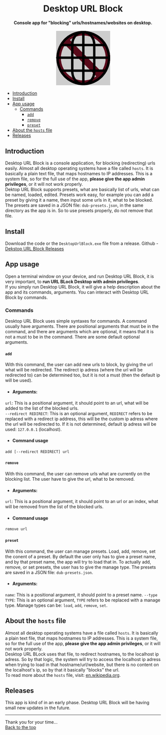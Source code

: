 <h1 align="center" id="DesktopURLBlock">Desktop URL Block</h1>

<h4 align="center">Console app for "blocking" urls/hostnames/websites on desktop.</h4>
<p align="center"><img src="./assets/icon_dub.png" height="175"></p>

- [Introduction](#introduction)
- [Install](#install)
- [App usage](#app-usage)
  - [Commands](#commands)
    - [`add`](#add)
    - [`remove`](#remove)
    - [`preset`](#preset)
- [About the `hosts` file](#about-the-hosts-file)
- [Releases](#releases)
## Introduction
Desktop URL Block is a console application, for blocking (redirecting) urls easily. Almost all desktop operating systems have a file called `hosts`. It is basically a plain text file, that maps hostnames to IP addresses. This is a system file, so for the full use of the app, **please give the app admin privileges**, or it will not work properly.   
Dektop URL Block supports presets, what are basically list of urls, what can be named, loaded, edited. Presets work easy, for example you can add a preset by giving it a name, then input some urls in it, what to be blocked. The presets are saved in a JSON file: `dub-presets.json`, in the same directory as the app is in. So to use presets properly, do not remove that file.

## Install
Download the code or the `DesktopUrlBlock.exe` file from a release. Github - [Dekstop URL Block Releases](https://github.com/11Firefox11/DesktopUrlBlock/releases)

## App usage
Open a terminal window on your device, and run Desktop URL Block, it is very important, to **run URL BLock Desktop with admin privileges**.  
If you simply run Desktop URL Block, it will give a help description about the app and its commands, arguments. You can interact with Desktop URL Block by commands.  
### Commands
Desktop URL Block uses simple syntaxes for commands. A command usually have arguments. There are positional arguments that must be in the command, and there are arguments which are optional, it means that it is not a must to be in the command. There are some default optional arguments.
#### `add`
With this command, the user can add new urls to block, by giving the url what will be redirected. The redirect ip adress (where the url will be redirected to) can be determined too, but it is not a must (then the default ip will be used). 
- #### Arguments:
`url`: This is a positional argument, it should point to an url, what will be added to the list of the blocked urls.  
`--redirect REDIRECT`: This is an optional argument, `REDIRECT` refers to be replaced with a redirect ip address, this will be the custom ip adress where the url will be redirected to. If it is not determined, default ip adress will be used: `127.0.0.1` (localhost).
- #### Command usage
```console
add [--redirect REDIRECT] url
```
#### `remove`
With this command, the user can remove urls what are currently on the blocking list. The user have to give the url, what to be removed.  
- #### Arguments:
`url`: This is a positional argument, it should point to an url or an index, what will be removed from the list of the blocked urls.
- #### Command usage
```console
remove url
```
#### `preset`
With this command, the user can manage presets. Load, add, remove, set the conent of a preset. By default the user only has to give a preset name, and by that preset name, the app will try to load that in. To actually add, remove, or set presets, the user has to give the manage type. The presets are saved in a JSON file: `dub-presets.json`.
- #### Arguments:
`name`: This is a positional argument, it should point to a preset name.
`--type TYPE`: This is an optional argument, `TYPE` refers to be replaced with a manage type. Manage types can be: `load`, `add`, `remove`, `set`.
## About the `hosts` file
Almost all desktop operating systems have a file called `hosts`. It is basically a plain text file, that maps hostnames to IP addresses. This is a system file, so for the full use of the app, **please give the app admin privileges**, or it will not work properly.  
Desktop URL BLock uses that file, to redirect hostnames, to the localhost ip adress. So by that logic, the system will try to access the localhost ip adress when trying to load in that hostname/url/website, but there is no content on the localhost's ip, so by that it basically "blocks" the url.  
To read more about the `hosts` file, visit: [en.wikipedia.org](https://en.wikipedia.org/wiki/Hosts_(file)).
## Releases
This app is kind of in an early phase. Desktop URL Block will be having small new updates in the future.

---

Thank you for your time...  
[Back to the top](#DesktopURLBlock)